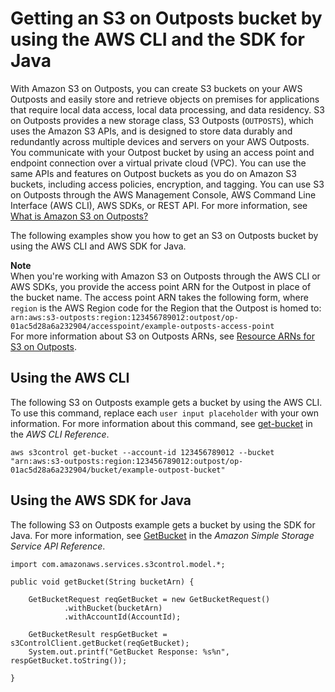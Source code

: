 # Getting an S3 on Outposts bucket by using the AWS CLI and the SDK for Java<a name="S3OutpostsGetBucket"></a>

With Amazon S3 on Outposts, you can create S3 buckets on your AWS Outposts and easily store and retrieve objects on premises for applications that require local data access, local data processing, and data residency\. S3 on Outposts provides a new storage class, S3 Outposts \(`OUTPOSTS`\), which uses the Amazon S3 APIs, and is designed to store data durably and redundantly across multiple devices and servers on your AWS Outposts\. You communicate with your Outpost bucket by using an access point and endpoint connection over a virtual private cloud \(VPC\)\. You can use the same APIs and features on Outpost buckets as you do on Amazon S3 buckets, including access policies, encryption, and tagging\. You can use S3 on Outposts through the AWS Management Console, AWS Command Line Interface \(AWS CLI\), AWS SDKs, or REST API\. For more information, see [What is Amazon S3 on Outposts?](S3onOutposts.md)

The following examples show you how to get an S3 on Outposts bucket by using the AWS CLI and AWS SDK for Java\.

**Note**  
When you're working with Amazon S3 on Outposts through the AWS CLI or AWS SDKs, you provide the access point ARN for the Outpost in place of the bucket name\. The access point ARN takes the following form, where `region` is the AWS Region code for the Region that the Outpost is homed to:   
`arn:aws:s3-outposts:region:123456789012:outpost/op-01ac5d28a6a232904/accesspoint/example-outposts-access-point`   
For more information about S3 on Outposts ARNs, see [Resource ARNs for S3 on Outposts](S3OutpostsIAM.md#S3OutpostsARN)\.

## Using the AWS CLI<a name="S3OutpostsGetBucketCLI"></a>

The following S3 on Outposts example gets a bucket by using the AWS CLI\. To use this command, replace each `user input placeholder` with your own information\. For more information about this command, see [get\-bucket](https://awscli.amazonaws.com/v2/documentation/api/latest/reference/s3control/get-bucket.html) in the *AWS CLI Reference*\.

```
aws s3control get-bucket --account-id 123456789012 --bucket "arn:aws:s3-outposts:region:123456789012:outpost/op-01ac5d28a6a232904/bucket/example-outpost-bucket"
```

## Using the AWS SDK for Java<a name="S3OutpostsGetBucketJava"></a>

The following S3 on Outposts example gets a bucket by using the SDK for Java\. For more information, see [GetBucket](https://docs.aws.amazon.com/AmazonS3/latest/API/API_control_GetBucket.html) in the *Amazon Simple Storage Service API Reference*\.

```
import com.amazonaws.services.s3control.model.*;

public void getBucket(String bucketArn) {

    GetBucketRequest reqGetBucket = new GetBucketRequest()
            .withBucket(bucketArn)
            .withAccountId(AccountId);

    GetBucketResult respGetBucket = s3ControlClient.getBucket(reqGetBucket);
    System.out.printf("GetBucket Response: %s%n", respGetBucket.toString());

}
```